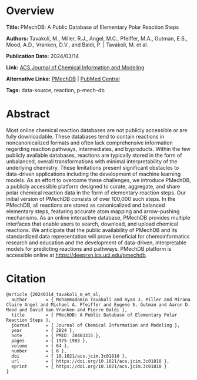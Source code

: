 # Overview
**Title:**
PMechDB: A Public Database of Elementary Polar Reaction Steps

**Authors:**
Tavakoli, M., Miller, R.J., Angel, M.C., Pfeiffer, M.A., Gutman, E.S., Mood, A.D., Vranken, D.V., and Baldi, P. |
Tavakoli, M. et al.

**Publication Date:**
2024/03/14

**Link:**
[ACS Journal of Chemical Information and Modeling](https://pubs.acs.org/doi/full/10.1021/acs.jcim.3c01810)

**Alternative Links:**
[PMechDB](https://deeprxn.ics.uci.edu/pmechdb) |
[PubMed Central](https://pmc.ncbi.nlm.nih.gov/articles/PMC10966657)

**Tags:**
data-source, reaction, p-mech-db


# Abstract
Most online chemical reaction databases are not publicly accessible or are fully downloadable.
These databases tend to contain reactions in noncanonicalized formats and often lack comprehensive information regarding reaction pathways, intermediates, and byproducts.
Within the few publicly available databases, reactions are typically stored in the form of unbalanced, overall transformations with minimal interpretability of the underlying chemistry.
These limitations present significant obstacles to data-driven applications including the development of machine learning models.
As an effort to overcome these challenges, we introduce PMechDB, a publicly accessible platform designed to curate, aggregate, and share polar chemical reaction data in the form of elementary reaction steps.
Our initial version of PMechDB consists of over 100,000 such steps.
In the PMechDB, all reactions are stored as canonicalized and balanced elementary steps, featuring accurate atom mapping and arrow-pushing mechanisms.
As an online interactive database, PMechDB provides multiple interfaces that enable users to search, download, and upload chemical reactions.
We anticipate that the public availability of PMechDB and its standardized data representation will prove beneficial for chemoinformatics research and education and the development of data-driven, interpretable models for predicting reactions and pathways.
PMechDB platform is accessible online at https://deeprxn.ics.uci.edu/pmechdb.


# Citation
```
@article {20240314_tavakoli_m_et_al,
  author       = { Mohammadamin Tavakoli and Ryan J. Miller and Mirana Claire Angel and Michael A. Pfeiffer and Eugene S. Gutman and Aaron D. Mood and David Van Vranken and Pierre Baldi },
  title        = { PMechDB: A Public Database of Elementary Polar Reaction Steps },
  journal      = { Journal of Chemical Information and Modeling },
  year         = { 2024 },
  note         = { PMID: 38483315 },
  pages        = { 1975-1983 },
  volume       = { 64 },
  number       = { 6 },
  doi          = { 10.1021/acs.jcim.3c01810 },
  url          = { https://doi.org/10.1021/acs.jcim.3c01810 },
  eprint       = { https://doi.org/10.1021/acs.jcim.3c01810 }
}
```
